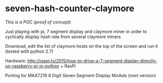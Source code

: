 # seven-hash-counter-claymore

*This is a POC (proof of concept)*

Just playing with pi, 7 segment display and claymore miner in order to cyclically display hash rate from several claymore miners

Download, edit the list of claymore hosts on the top of the screen and run it (tested with python 2.7)

Hardware: http://raspi.tv/2015/how-to-drive-a-7-segment-display-directly-on-raspberry-pi-in-python + RasPi

Porting for MAX7219 8 Digit Seven Segment Display Module (next version)
